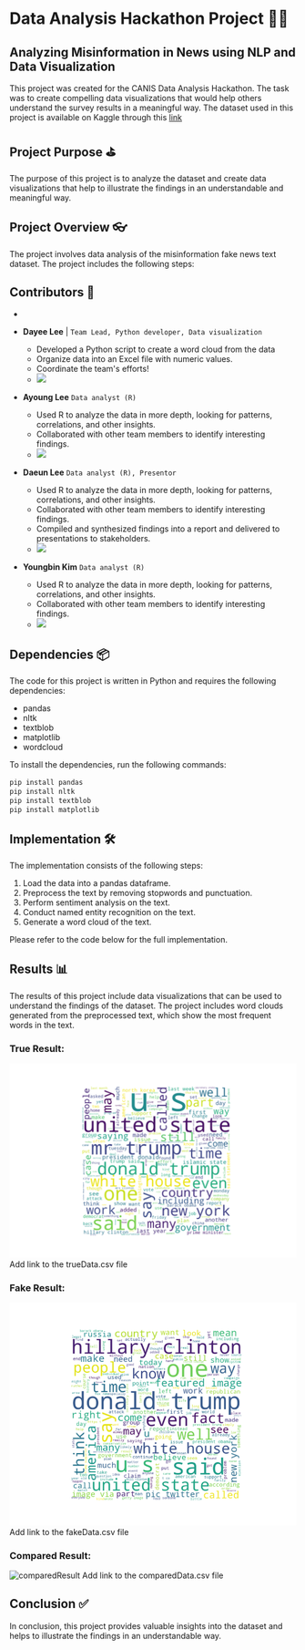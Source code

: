 # Data Analysis Hackathon Project 👩‍💻
## Analyzing Misinformation in News using NLP and Data Visualization

This project was created for the CANIS Data Analysis Hackathon. The task was to create compelling data visualizations that would help others understand the survey results in a meaningful way. The dataset used in this project is available on Kaggle through this [link](https://www.kaggle.com/datasets/stevenpeutz/misinformation-fake-news-text-dataset-79k?resource=download)


## Project Purpose ⛳
The purpose of this project is to analyze the dataset and create data visualizations that help to illustrate the findings in an understandable and meaningful way.

## Project Overview 👓
The project involves data analysis of the misinformation fake news text dataset. The project includes the following steps:

## Contributors 🙌
- 
- **Dayee Lee** | ```Team Lead, Python developer, Data visualization``` 
  - Developed a Python script to create a word cloud from the data
  - Organize data into an Excel file with numeric values.
  - Coordinate the team's efforts!
  - <img src="https://img.shields.io/badge/dy0318m@gmail.com-EA4335?style=flat&logo=Gmail&logoColor=fff"/>



- **Ayoung Lee** ```Data analyst (R)```
  - Used R to analyze the data in more depth, looking for patterns, correlations, and other insights. 
  - Collaborated with other team members to identify interesting findings.
  - <img src="https://img.shields.io/badge/ay-EA4335?style=flat&logo=Gmail&logoColor=fff"/>


- **Daeun Lee** ```Data analyst (R), Presentor```
  - Used R to analyze the data in more depth, looking for patterns, correlations, and other insights. 
  - Collaborated with other team members to identify interesting findings.
  - Compiled and synthesized findings into a report and delivered to presentations to stakeholders.
  - <img src="https://img.shields.io/badge/de0930m@gmail.com-EA4335?style=flat&logo=Gmail&logoColor=fff"/>


- **Youngbin Kim** ```Data analyst (R)```
  - Used R to analyze the data in more depth, looking for patterns, correlations, and other insights. 
  - Collaborated with other team members to identify interesting findings.
  - <img src="https://img.shields.io/badge/yb-EA4335?style=flat&logo=Gmail&logoColor=fff"/>


## Dependencies 📦
The code for this project is written in Python and requires the following dependencies:

- pandas
- nltk
- textblob
- matplotlib
- wordcloud

To install the dependencies, run the following commands:
```commandline
pip install pandas
pip install nltk
pip install textblob
pip install matplotlib
```

## Implementation 🛠️

The implementation consists of the following steps:

1. Load the data into a pandas dataframe.
2. Preprocess the text by removing stopwords and punctuation.
3. Perform sentiment analysis on the text.
4. Conduct named entity recognition on the text.
5. Generate a word cloud of the text.

Please refer to the code below for the full implementation.

## Results 📊
The results of this project include data visualizations that can be used to understand the findings of the dataset. The project includes word clouds generated from the preprocessed text, which show the most frequent words in the text.

### True Result:
![trueCloud](./result/trueCloud.png)
Add link to the trueData.csv file


### Fake Result:
![fakeCloud](./result/fakeCloud.png)
Add link to the fakeData.csv file


### Compared Result:
![comparedResult](./result/comparedResult.png)
Add link to the comparedData.csv file

## Conclusion ✅
In conclusion, this project provides valuable insights into the dataset and helps to illustrate the findings in an understandable way.
